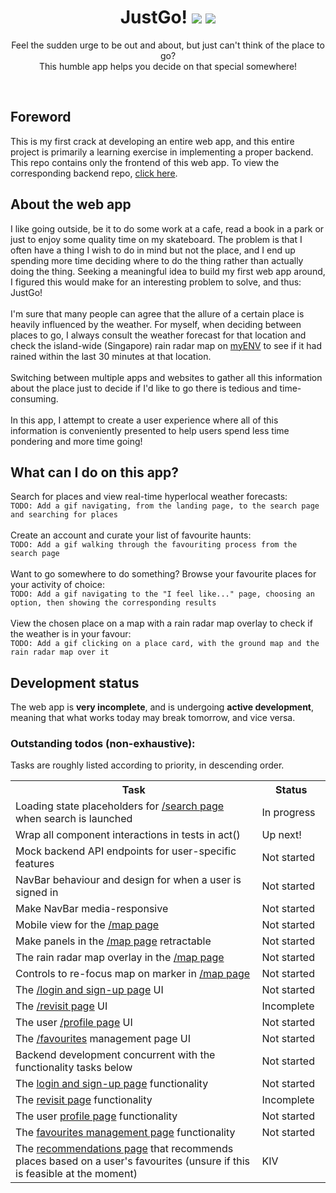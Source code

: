 <div align='center'>
  <h1>
    <div display='flex' align-items='center'>
      JustGo!
      <img src='https://user-images.githubusercontent.com/23531034/148372740-681d6810-c6ef-4560-b64e-996db9079e1e.png#gh-light-mode-only' />
      <img src='https://user-images.githubusercontent.com/23531034/148373133-da36d27f-8f04-49f4-a7c1-ecefd5818801.png#gh-dark-mode-only' />
    </div>
  </h1>
</div>

<p align='center'>
  Feel the sudden urge to be out and about, but just can't think of the place to go?
  <br />
  This humble app helps you decide on that special somewhere!
</p>

<br />

<section>
  <h2>Foreword</h2>
  <p>
    This is my first crack at developing an entire web app, and this entire project is primarily a
    learning exercise in implementing a proper backend. This repo contains only the frontend of this
    web app. To view the corresponding backend repo,
    <a href='https://github.com/canneth/just-go-backend' rel='noreferrer'>click here</a>.
  </p>
</section>

<section>
  <h2>About the web app</h2>
  <p>
    I like going outside, be it to do some work at a cafe, read a book in a park or just to enjoy some quality
    time on my skateboard. The problem is that I often have a thing I wish to do in mind but not the place, and
    I end up spending more time deciding where to do the thing rather than actually doing the thing. Seeking a
    meaningful idea to build my first web app around, I figured this would make for an interesting problem to
    solve, and thus: JustGo!
    <br />
    <br />
    I'm sure that many people can agree that the allure of a certain place is heavily influenced by the weather.
    For myself, when deciding between places to go, I always consult the weather forecast for that location and
    check the island-wide (Singapore) rain radar map on
    <a href='https://play.google.com/store/apps/details?id=sg.gov.nea&hl=en_SG&gl=US' rel='noreferrer'>myENV</a>
    to see if it had rained within the last 30 minutes at that location.
    <br />
    <br />
    Switching between multiple apps and websites to gather all this information about the place just to decide if
    I'd like to go there is tedious and time-consuming.
    <br />
    <br />
    In this app, I attempt to create a user experience where all of this information is conveniently presented to
    help users spend less time pondering and more time going!
  </p>
</section>

<section>
  <h2>What can I do on this app?</h2>
  <p>
    Search for places and view real-time hyperlocal weather forecasts:
    <br />
    <code>TODO: Add a gif navigating, from the landing page, to the search page and searching for places</code>
    <br />
    <br />
    Create an account and curate your list of favourite haunts:
    <br />
    <code>TODO: Add a gif walking through the favouriting process from the search page</code>
    <br />
    <br />
    Want to go somewhere to do something? Browse your favourite places for your activity of choice:
    <br />
    <code>TODO: Add a gif navigating to the "I feel like..." page, choosing an option, then showing the corresponding results</code>
    <br />
    <br />
    View the chosen place on a map with a rain radar map overlay to check if the weather is in your favour:
    <br />
    <code>TODO: Add a gif clicking on a place card, with the ground map and the rain radar map over it</code>
  </p>
</section>

<section>
  <h2>Development status</h2>
  <p>
    The web app is <strong>very incomplete</strong>, and is undergoing <strong>active development</strong>,
    meaning that what works today may break tomorrow, and vice versa.
  </p>

  <h3>Outstanding todos (non-exhaustive):</h3>
  <p>
    Tasks are roughly listed according to priority, in descending order.
  </p>

  <table>
    <tr>
      <th>Task</th>
      <th>&nbsp;&nbsp;&nbsp;&nbsp;&nbsp;Status&nbsp;&nbsp;&nbsp;&nbsp;&nbsp;</th>
    </tr>
    <tr>
      <td>Loading state placeholders for <a href='https://justgo.dev/search' rel='noreferrer'>/search page</a> when search is launched</td>
      <td>In progress</td>
    </tr>
    <tr>
      <td>Wrap all component interactions in tests in act()</td>
      <td>Up next!</td>
    </tr>
    <tr>
      <td>Mock backend API endpoints for user-specific features</td>
      <td>Not started</td>
    </tr>
    <tr>
      <td>NavBar behaviour and design for when a user is signed in</td>
      <td>Not started</td>
    </tr>
    <tr>
      <td>Make NavBar media-responsive</td>
      <td>Not started</td>
    </tr>
    <tr>
      <td>Mobile view for the <a href='https://justgo.dev/map' rel='noreferrer'>/map page</a></td>
      <td>Not started</td>
    </tr>
    <tr>
      <td>Make panels in the <a href='https://justgo.dev/map' rel='noreferrer'>/map page</a> retractable</td>
      <td>Not started</td>
    </tr>
    <tr>
      <td>The rain radar map overlay in the <a href='https://justgo.dev/map' rel='noreferrer'>/map page</a></td>
      <td>Not started</td>
    </tr>
    <tr>
      <td>Controls to re-focus map on marker in <a href='https://justgo.dev/map' rel='noreferrer'>/map page</a></td>
      <td>Not started</td>
    </tr>
    <tr>
      <td>The <a href='https://justgo.dev/login' rel='noreferrer'>/login and sign-up page</a> UI</td>
      <td>Not started</td>
    </tr>
    <tr>
      <td>The <a href='https://justgo.dev/revisit' rel='noreferrer'>/revisit page</a> UI</td>
      <td>Incomplete</td>
    </tr>
    <tr>
      <td>The user <a href='https://justgo.dev/profile' rel='noreferrer'>/profile page</a> UI</td>
      <td>Not started</td>
    </tr>
    <tr>
      <td>The <a href='https://justgo.dev/profile/favourites' rel='noreferrer'>/favourites</a> management page UI</td>
      <td>Not started</td>
    </tr>
    <tr>
      <td>Backend development concurrent with the functionality tasks below</td>
      <td>Not started</td>
    </tr>
    <tr>
      <td>The <a href='https://justgo.dev/login' rel='noreferrer'>login and sign-up page</a> functionality</td>
      <td>Not started</td>
    </tr>
    <tr>
      <td>The <a href='https://justgo.dev/revisit' rel='noreferrer'>revisit page</a> functionality</td>
      <td>Incomplete</td>
    </tr>
    <tr>
      <td>The user <a href='https://justgo.dev/profile' rel='noreferrer'>profile page</a> functionality</td>
      <td>Not started</td>
    </tr>
    <tr>
      <td>The <a href='https://justgo.dev/profile/favourites' rel='noreferrer'>favourites management page</a> functionality</td>
      <td>Not started</td>
    </tr>
    <tr>
      <td>The <a href='https://justgo.dev/recommendations' rel='noreferrer'>recommendations page</a> that recommends places based on a user's favourites (unsure if this is feasible at the moment)</td>
      <td>KIV</td>
    </tr>
  </table>
</section>
